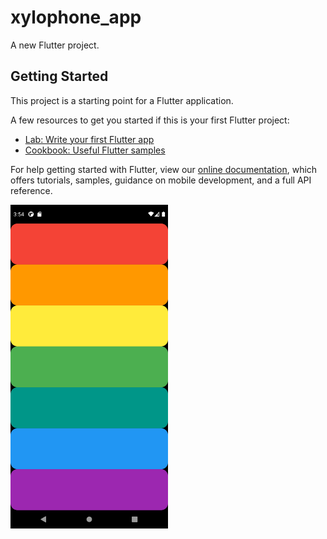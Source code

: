 # xylophone_app

A new Flutter project.

## Getting Started

This project is a starting point for a Flutter application.

A few resources to get you started if this is your first Flutter project:

- [Lab: Write your first Flutter app](https://flutter.dev/docs/get-started/codelab)
- [Cookbook: Useful Flutter samples](https://flutter.dev/docs/cookbook)

For help getting started with Flutter, view our
[online documentation](https://flutter.dev/docs), which offers tutorials,
samples, guidance on mobile development, and a full API reference.

<img src="https://github.com/johnlope/flutter-practice/blob/master/Xylophone/screen.png" data-canonical-src="https://github.com/johnlope/flutter-practice/blob/master/Xylophone/screen.png" width="50%" height="50%" />
